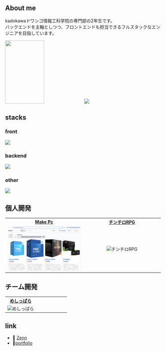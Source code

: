 ## About me
kadokawaドワンゴ情報工科学院の専門部の2年生です。<br>
バックエンドを主軸としつつ、フロントエンドも担当できるフルスタックなエンジニアを目指しています。<br>
<p float="left">
  <img width="50%" height="204px" src="https://github-readme-stats.vercel.app/api/top-langs?username=Takuya0202&theme=vue-dark&layout=compact"></img>
  <img width="48%" src="https://github-readme-stats.vercel.app/api?username=Takuya0202&show_icons=true&theme=vue-dark"></img>
</p>

## stacks
### front
![](https://skillicons.dev/icons?i=html,css,js,ts,tailwindcss,react,nextjs)
### backend
![](https://skillicons.dev/icons?i=python,php,django,fastapi,laravel,supabase)
### other
![](https://skillicons.dev/icons?i=docker,mysql,postgresql,git,github,markdown,vscode,cursor)

## 個人開発
<table width="100%">
  <tr>
    <td align="center" width="50%">
      <a href="https://github.com/Takuya0202/make_pc" target="_blank"><strong>Make Pc</strong></a>
    </td>
    <td align="center" width="50%">
      <a href="https://github.com/Takuya0202/tintiro_rpg" target="_blank"><strong>チンチロRPG</strong></a>
    </td>
  </tr>
  <tr>
    <td align="center">
      <img src="https://raw.githubusercontent.com/Takuya0202/make_pc/main/readme-images/app/parts/index.png" alt="Make Pc" width="100%"/>
    </td>
    <td align="center">
      <img src="https://raw.githubusercontent.com/Takuya0202/tintiro_rpg/main/readme-images/hard.png" alt="チンチロRPG" width="100%"/>
    </td>
  </tr>
</table>

## チーム開発
<table width="100%">
  <tr>
    <td align="center" width="50%">
      <a href="https://github.com/Takuya0202/meshiltupara" target="_blank"><strong>めしっぱら</strong></a>
    </td>
    <td width="50%"></td>
  </tr>
  <tr>
    <td align="center">
      <img src="https://raw.githubusercontent.com/Takuya0202/meshiltupara/main/readme-images/top.png" alt="めしっぱら" width="100%"/>
    </td>
    <td></td>
  </tr>
</table>


## link
- 📝 [Zenn](https://zenn.dev/amethyst)
-  📌[portfolio](https://takuya0202.github.io/)
